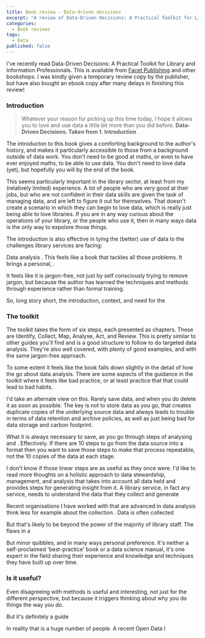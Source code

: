 ```yaml
---
title: Book review - Data-driven decisions
excerpt: "A review of Data-Driven Decisions: A Practical Toolkit for Library and Information Professionals"
categories:
  - Book reviews
tags:
  - Data
published: false
---
```


I've recently read Data-Driven Decisions: A Practical Toolkit for Library and Information Professionals. This is available from [Facet Publishing](https://www.facetpublishing.co.uk/title.php?id=9781783309799) and other bookshops. I was kindly given a temporary review copy by the publisher, but have also bought an ebook copy after many delays in finishing this review!

### Introduction

> Whatever your reason for picking up this time today, I hope it allows you to love and use data a little bit more than you did before.
> **Data-Driven Decisions. Taken from 1. Introduction**

The introducton to this book gives a comforting background to the author's history, and makes it particularly accessible to those from a background outside of data work. You don't need to be good at maths, or even to have ever enjoyed maths, to be able to use data. You don't need to love data (yet), but hopefully you will by the end of the book.

This seems particularly important in the library sector, at least from my (relatively limited) experience. A lot of people who are very good at their jobs, but who are not confident in their data skills are given the task of managing data, and are left to figure it out for themselves. That doesn't create a scenario in which they can begin to love data, which is really just being able to love libraries. If you are in any way curious about the operations of your library, or the people who use it, then in many ways data is the only way to expolore those things.


The introduction is also effective in tying the (better) use of data to the challenges library services are facing: 




Data analysis . This feels like a book that tackles all those problems. It brings a personal, .




It feels like it is jargon-free, not just by self consciously trying to remove jargon, but because the author has learned the techniques and methods through experience rather than formal training.

So, long story short, the introduction, context, and need for the 


### The toolkit

The toolkit takes the form of six steps, each presented as chapters. These are Identify, Collect, Map, Analyse, Act, and Review. This is pretty similar to other guides you'll find and is a good structure to follow to do targeted data analysis. They're also well covered, with plenty of good examples, and with the same jargon-free approach.

To some extent it feels like the book falls down slightly in the detail of how the go about data analysis. There are some aspects of the guidance in the toolkit where it feels like bad practice, or at least practice that that could lead to bad habits.


I'd take an alternate view on this. Rarely save data, and when you do delete it as soon as possible. The key is not to store data as you go, that creates duplicate copies of the underlying source data and always leads to trouble in terms of data retention and archive policies, as well as just being bad for data storage and carbon footprint.



What it is always necessary to save, as you go through steps of analysing and . Effectively. If there are 10 steps to go from the data source into a format then you want to save those steps to make that process repeatable, not the 10 copies of the data at each stage.



I don't know if those linear steps are as useful as they once were. I'd like to read more thoughts on a holistic approach to data stewardship, management, and analysis that takes into account all data held and provides steps for generating insight from it. A library service, in fact any service, needs to understand the data that they collect and generate

Recent organisations I have worked with that are advanced in data analysis think less for example about the collection . Data is often collected 

But that's likely to be beyond the power of the majority of library staff. The flaws in a 




But minor quibbles, and in many ways personal preference. It's neither a self-proclaimed 'best-practice' book or a data science manual, it's one expert in the field sharing their experience and knowledge and techniques they have built up over time.


### Is it useful?

Even disagreeing with methods is useful and interesting, not just for the different perspective, but because it triggers thinking about why you do things the way you do.

But it's definitely a guide

In reality that is a huge number of people. A recent Open Data I